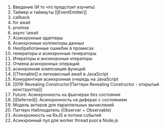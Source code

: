 1. Введение (И то что предстоит изучить)
2.  Таймер и таймауты [[EventEmitter]] 
3. callback
4. for await
5. promise
6. async \await
7. Асинхронные адаптеры
8.  Асинхронные коллекторы данных
9.  Необработанные ошикбик в промисах 
10. генераторы и асинхронные генераторы
11. Итераторы и ансинхроные итераторы
12. Отмена асинхронных операций
13. асинхронная композиция функций
14. [[Thenable]] и легковесный await в JavaScript
15. Конкурентная асинхронная очередь на JavaScript
16. [[016-Revealing Constructor|Паттерн Revealing Constructor - открытый конструктор]]
17. Future: Асинхронность на фьючерах без состояния
18. [[Deferred]]: Асинхронность на диферах с состоянием
19. Модель акторов для параллельных вычислений
20. Паттерн Наблюдатель (Observer + Observable)
21. Асинхронность на RxJS и потоки событий
22. Асинхронный пул для worker thread pool в Node.js